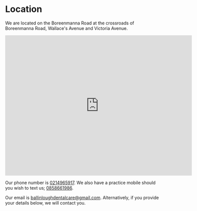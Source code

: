 # Location

We are located on the Boreenmanna Road at the crossroads of Boreenmanna Road,
Wallace's Avenue and Victoria Avenue.

<iframe width="600" height="450" frameborder="0" style="border:0"
src="https://www.google.com/maps/embed/v1/place?q=Hogan%20Dental%20Surgery%2C%20Cork%2C%20Ireland&key=AIzaSyASq0X6In9DRB4IYQtOmTh7FIS8mq6wk4M"></iframe>

Our phone number is [0214965917][landline]. We also have a practice mobile
should you wish to text us; [0858661986][mobile].

Our email is [ballinloughdentalcare@gmail.com][email]. Alternatively, if you provide
your details below, we will contact you.

[landline]: tel:+353214965917
[mobile]: tel:+353858661986
[email]: mailto:ballinloughdentalcare@gmail.com
